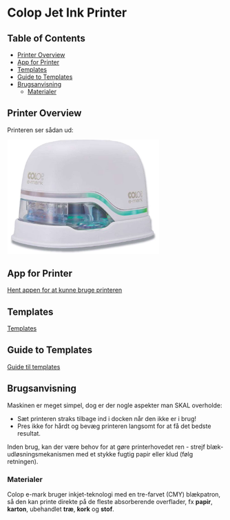 # Colop Jet Ink Printer

## Table of Contents
- [Printer Overview](#printer-overview)
- [App for Printer](#app-for-printer)
- [Templates](#templates)
- [Guide to Templates](#guide-to-templates)
- [Brugsanvisning](#brugsanvisning)
  - [Materialer](#materialer)

## Printer Overview

Printeren ser sådan ud:

<img src="./p1130430_large.jpg" alt="Colop Jet Ink Printer" width="70%">

## App for Printer

[Hent appen for at kunne bruge printeren](https://www.colop.com/en_eur/mobile-printing/the-e-mark/app-software)

## Templates

[Templates](https://www.colop.com/en_eur/mobile-printing/the-e-mark/templates)

## Guide to Templates

[Guide til templates](https://colop-emark.zendesk.com/hc/en-150/articles/6064143568669-How-can-I-use-the-additional-templates-from-the-website)


## Brugsanvisning

Maskinen er meget simpel, dog er der nogle aspekter man SKAL overholde:

- Sæt printeren straks tilbage ind i docken når den ikke er i brug!
- Pres ikke for hårdt og bevæg printeren langsomt for at få det bedste resultat.

Inden brug, kan der være behov for at gøre printerhovedet ren - strejf blæk-udløsningsmekanismen med et stykke fugtig papir eller klud (følg retningen). 


### Materialer

Colop e-mark bruger inkjet-teknologi med en tre-farvet (CMY) blækpatron, så den kan printe direkte på de fleste absorberende overflader, fx **papir**, **karton**, ubehandlet **træ**, **kork** og **stof**.
